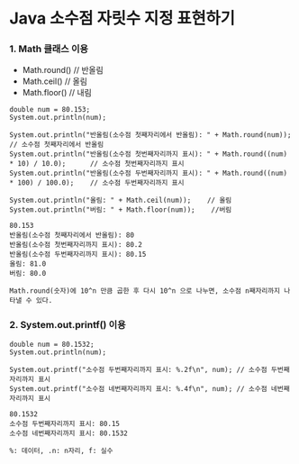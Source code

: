 # Java 소수점 자릿수 지정 표현하기

### 1. Math 클래스 이용

- Math.round() // 반올림
- Math.ceil() // 올림
- Math.floor() // 내림

```
double num = 80.153;
System.out.println(num);

System.out.println("반올림(소수점 첫째자리에서 반올림): " + Math.round(num));               // 소수점 첫째자리에서 반올림
System.out.println("반올림(소수점 첫번째자리까지 표시): " + Math.round((num) * 10) / 10.0);      // 소수점 첫번째자리까지 표시
System.out.println("반올림(소수점 두번째자리까지 표시): " + Math.round((num) * 100) / 100.0);    // 소수점 두번째자리까지 표시

System.out.println("올림: " + Math.ceil(num));    // 올림
System.out.println("버림: " + Math.floor(num));    //버림
```

```
80.153
반올림(소수점 첫째자리에서 반올림): 80
반올림(소수점 첫번째자리까지 표시): 80.2
반올림(소수점 두번째자리까지 표시): 80.15
올림: 81.0
버림: 80.0
```

`Math.round(숫자)에 10^n 만큼 곱한 후 다시 10^n 으로 나누면, 소수점 n째자리까지 나타낼 수 있다.`

### 2. System.out.printf() 이용

```
double num = 80.1532;
System.out.println(num);

System.out.printf("소수점 두번째자리까지 표시: %.2f\n", num); // 소수점 두번째자리까지 표시
System.out.printf("소수점 네번째자리까지 표시: %.4f\n", num); // 소수점 네번째자리까지 표시
```

```
80.1532
소수점 두번째자리까지 표시: 80.15
소수점 네번째자리까지 표시: 80.1532
```

`%: 데이터, .n: n자리, f: 실수`
